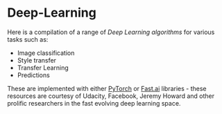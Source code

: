 # Deep-Learning

Here is a compilation of a range of *Deep Learning algorithms* for various tasks such as: 
- Image classification
- Style transfer
- Transfer Learning
- Predictions 

These are implemented with either [PyTorch](https://pytorch.org/) or [Fast.ai](https://www.fast.ai/) libraries - these resources are courtesy of Udacity, Facebook, Jeremy Howard and other prolific researchers in the fast evolving deep learning space.

